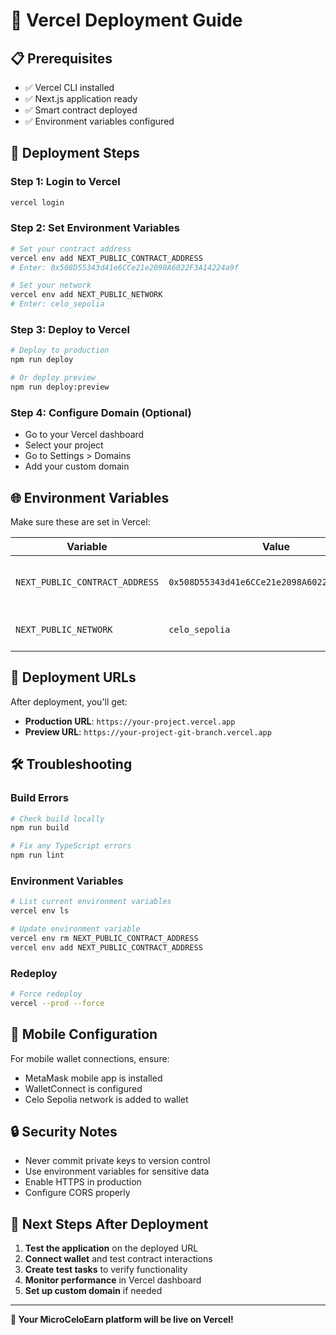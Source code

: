 # 🚀 Vercel Deployment Guide

## 📋 Prerequisites

- ✅ Vercel CLI installed
- ✅ Next.js application ready
- ✅ Smart contract deployed
- ✅ Environment variables configured

## 🔧 Deployment Steps

### Step 1: Login to Vercel
```bash
vercel login
```

### Step 2: Set Environment Variables
```bash
# Set your contract address
vercel env add NEXT_PUBLIC_CONTRACT_ADDRESS
# Enter: 0x508D55343d41e6CCe21e2098A6022F3A14224a9f

# Set your network
vercel env add NEXT_PUBLIC_NETWORK
# Enter: celo_sepolia
```

### Step 3: Deploy to Vercel
```bash
# Deploy to production
npm run deploy

# Or deploy preview
npm run deploy:preview
```

### Step 4: Configure Domain (Optional)
- Go to your Vercel dashboard
- Select your project
- Go to Settings > Domains
- Add your custom domain

## 🌐 Environment Variables

Make sure these are set in Vercel:

| Variable | Value | Description |
|----------|-------|-------------|
| `NEXT_PUBLIC_CONTRACT_ADDRESS` | `0x508D55343d41e6CCe21e2098A6022F3A14224a9f` | Your deployed contract address |
| `NEXT_PUBLIC_NETWORK` | `celo_sepolia` | Celo Sepolia testnet |

## 🔗 Deployment URLs

After deployment, you'll get:
- **Production URL**: `https://your-project.vercel.app`
- **Preview URL**: `https://your-project-git-branch.vercel.app`

## 🛠️ Troubleshooting

### Build Errors
```bash
# Check build locally
npm run build

# Fix any TypeScript errors
npm run lint
```

### Environment Variables
```bash
# List current environment variables
vercel env ls

# Update environment variable
vercel env rm NEXT_PUBLIC_CONTRACT_ADDRESS
vercel env add NEXT_PUBLIC_CONTRACT_ADDRESS
```

### Redeploy
```bash
# Force redeploy
vercel --prod --force
```

## 📱 Mobile Configuration

For mobile wallet connections, ensure:
- MetaMask mobile app is installed
- WalletConnect is configured
- Celo Sepolia network is added to wallet

## 🔒 Security Notes

- Never commit private keys to version control
- Use environment variables for sensitive data
- Enable HTTPS in production
- Configure CORS properly

## 🎯 Next Steps After Deployment

1. **Test the application** on the deployed URL
2. **Connect wallet** and test contract interactions
3. **Create test tasks** to verify functionality
4. **Monitor performance** in Vercel dashboard
5. **Set up custom domain** if needed

---

**🚀 Your MicroCeloEarn platform will be live on Vercel!**

